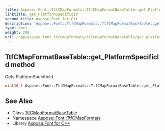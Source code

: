 ```yaml
---
title: Aspose::Font::TtfCMapFormats::TtfCMapFormatBaseTable::get_PlatformSpecificId method
linktitle: get_PlatformSpecificId
second_title: Aspose.Font for C++
description: 'Aspose::Font::TtfCMapFormats::TtfCMapFormatBaseTable::get_PlatformSpecificId method. Gets PlatformSpecificId in C++.'
type: docs
weight: 200
url: /cpp/aspose.font.ttfcmapformats/ttfcmapformatbasetable/get_platformspecificid/
---
```

## TtfCMapFormatBaseTable::get_PlatformSpecificId method


Gets PlatformSpecificId.

```cpp
uint16_t Aspose::Font::TtfCMapFormats::TtfCMapFormatBaseTable::get_PlatformSpecificId() const
```

## See Also

* Class [TtfCMapFormatBaseTable](../)
* Namespace [Aspose::Font::TtfCMapFormats](../../)
* Library [Aspose.Font for C++](../../../)
